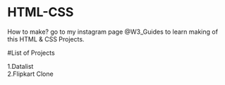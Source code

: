 # HTML-CSS

How to make?
go to my instagram page @W3_Guides to learn making of this HTML & CSS Projects.

#List of Projects

1.Datalist <br>
2.Flipkart Clone <br>


